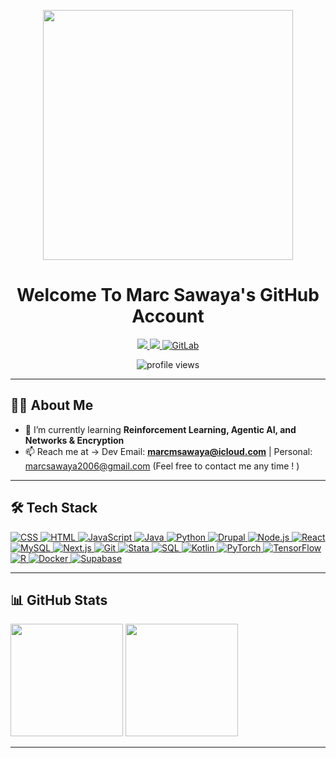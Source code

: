 <!-- Banner / Intro -->
<p align="center">
  <img src="https://media.giphy.com/media/L1R1tvI9svkIWwpVYr/giphy.gif" width="400"/>
</p>

<h1 align="center">Welcome To Marc Sawaya's GitHub Account</h1>

<p align="center">
  <a href="https://www.linkedin.com/in/marc-sawaya-29b65b31a/">
    <img src="https://img.shields.io/badge/LinkedIn-blue?style=for-the-badge&logo=linkedin" />
  </a>
  <a href="https://leetcode.com/u/marcmsawaya/">
    <img src="https://img.shields.io/badge/LeetCode-orange?style=for-the-badge&logo=leetcode" />
  </a>
  <a href="https://gitlab.com/marcmsawaya" target="_blank" rel="noopener noreferrer">
  <img alt="GitLab" src="https://img.shields.io/badge/GitLab-FC6D26?style=for-the-badge&logo=gitlab&logoColor=white" />
</a>

</p>

<p align="center">
  <img src="https://komarev.com/ghpvc/?username=marcmsawaya&style=for-the-badge&color=blue" alt="profile views"/>
</p>

---

## 🙋‍♂️ About Me
- 📖 I’m currently learning **Reinforcement Learning, Agentic AI, and Networks & Encryption**  
- 📫 Reach me at -> Dev Email: **marcmsawaya@icloud.com** | Personal: marcsawaya2006@gmail.com (Feel free to contact me any time ! )

---

## 🛠 Tech Stack

<p>
  <!-- CSS (css3 -> css) -->
  <a href="https://developer.mozilla.org/docs/Web/CSS" target="_blank" rel="noopener">
    <img src="https://img.shields.io/badge/css-1572B6?style=for-the-badge&logo=css3&logoColor=white" alt="CSS" />
  </a>

  <!-- HTML (html5 -> html) -->
  <a href="https://developer.mozilla.org/docs/Web/HTML" target="_blank" rel="noopener">
    <img src="https://img.shields.io/badge/html-E34F26?style=for-the-badge&logo=html5&logoColor=white" alt="HTML" />
  </a>

  <!-- JavaScript -->
  <a href="https://developer.mozilla.org/docs/Web/JavaScript" target="_blank" rel="noopener">
    <img src="https://img.shields.io/badge/javascript-F7DF1E?style=for-the-badge&logo=javascript&logoColor=black" alt="JavaScript" />
  </a>

  <!-- Java -->
  <a href="https://www.oracle.com/java/" target="_blank" rel="noopener">
    <img src="https://img.shields.io/badge/java-007396?style=for-the-badge&logo=java&logoColor=white" alt="Java" />
  </a>

  <!-- Python -->
  <a href="https://www.python.org/" target="_blank" rel="noopener">
    <img src="https://img.shields.io/badge/python-3776AB?style=for-the-badge&logo=python&logoColor=white" alt="Python" />
  </a>

  <!-- Firebase -> Drupal -->
  <a href="https://www.drupal.org/" target="_blank" rel="noopener">
    <img src="https://img.shields.io/badge/drupal-0678BE?style=for-the-badge&logo=drupal&logoColor=white" alt="Drupal" />
  </a>

  <!-- Node.js -->
  <a href="https://nodejs.org/" target="_blank" rel="noopener">
    <img src="https://img.shields.io/badge/node.js-339933?style=for-the-badge&logo=nodedotjs&logoColor=white" alt="Node.js" />
  </a>

  <!-- React -->
  <a href="https://react.dev/" target="_blank" rel="noopener">
    <img src="https://img.shields.io/badge/react-61DAFB?style=for-the-badge&logo=react&logoColor=black" alt="React" />
  </a>

  <!-- MySQL -->
  <a href="https://www.mysql.com/" target="_blank" rel="noopener">
    <img src="https://img.shields.io/badge/mysql-4479A1?style=for-the-badge&logo=mysql&logoColor=white" alt="MySQL" />
  </a>

  <!-- Express.js -> Next.js -->
  <a href="https://nextjs.org/" target="_blank" rel="noopener">
    <img src="https://img.shields.io/badge/next.js-000000?style=for-the-badge&logo=nextdotjs&logoColor=white" alt="Next.js" />
  </a>

  <!-- Git -->
  <a href="https://git-scm.com/" target="_blank" rel="noopener">
    <img src="https://img.shields.io/badge/git-F05032?style=for-the-badge&logo=git&logoColor=white" alt="Git" />
  </a>

  <!-- Postman -> Stata -->
  <a href="https://www.stata.com/" target="_blank" rel="noopener">
    <img src="https://img.shields.io/badge/stata-215E9E?style=for-the-badge&logo=stata&logoColor=white" alt="Stata" />
  </a>

  <!-- SQL -->
  <a href="https://developer.mozilla.org/docs/Glossary/SQL" target="_blank" rel="noopener">
    <img src="https://img.shields.io/badge/sql-003B57?style=for-the-badge&logo=postgresql&logoColor=white" alt="SQL" />
  </a>

  <!-- Added: Kotlin -->
  <a href="https://kotlinlang.org/" target="_blank" rel="noopener">
    <img src="https://img.shields.io/badge/kotlin-7F52FF?style=for-the-badge&logo=kotlin&logoColor=white" alt="Kotlin" />
  </a>

  <!-- Added: PyTorch -->
  <a href="https://pytorch.org/" target="_blank" rel="noopener">
    <img src="https://img.shields.io/badge/pytorch-EE4C2C?style=for-the-badge&logo=pytorch&logoColor=white" alt="PyTorch" />
  </a>

  <!-- Added: TensorFlow -->
  <a href="https://www.tensorflow.org/" target="_blank" rel="noopener">
    <img src="https://img.shields.io/badge/tensorflow-FF6F00?style=for-the-badge&logo=tensorflow&logoColor=white" alt="TensorFlow" />
  </a>

  <!-- Added: R -->
  <a href="https://www.r-project.org/" target="_blank" rel="noopener">
    <img src="https://img.shields.io/badge/r-276DC3?style=for-the-badge&logo=r&logoColor=white" alt="R" />
  </a>

  <!-- Added: Docker -->
<a href="https://www.docker.com/" target="_blank" rel="noopener">
  <img src="https://img.shields.io/badge/docker-2496ED?style=for-the-badge&logo=docker&logoColor=white" alt="Docker" />
</a>

<!-- Added: Supabase -->
<a href="https://supabase.com" target="_blank" rel="noopener">
  <img src="https://img.shields.io/badge/supabase-3ECF8E?style=for-the-badge&logo=supabase&logoColor=white" alt="Supabase" />
</a>


</p>


---

## 📊 GitHub Stats

<p>
  <img src="https://github-readme-stats.vercel.app/api?username=marcmsawaya&show_icons=true&theme=tokyonight" height="180"/>
  <img src="https://github-readme-stats.vercel.app/api/top-langs/?username=marcmsawaya&layout=compact&theme=tokyonight" height="180"/>
</p>

---
